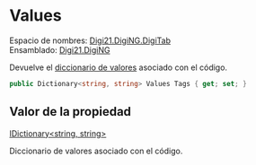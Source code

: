 # Values

Espacio de nombres: [Digi21.DigiNG.DigiTab](/digi3d-net/programacion/.net/referencia/digi21.diging/digi21.diging.digitab/)  
Ensamblado: [Digi21.DigiNG](/digi3d-net/programacion/.net/referencia/digi21.diging.plugin/digi21.diging/)

Devuelve el [diccionario de valores](../../../../../../../../referencia/editor-de-tablas-de-codigos/pestanas/codigos/propiedades-del-codigo.md#valores) asociado con el código.

```csharp
public Dictionary<string, string> Values Tags { get; set; }
```

## Valor de la propiedad

[IDictionary&lt;string, string&gt;](https://docs.microsoft.com/en-us/dotnet/api/system.collections.generic.idictionary-2?view=net-5.0)

Diccionario de valores asociado con el código.



